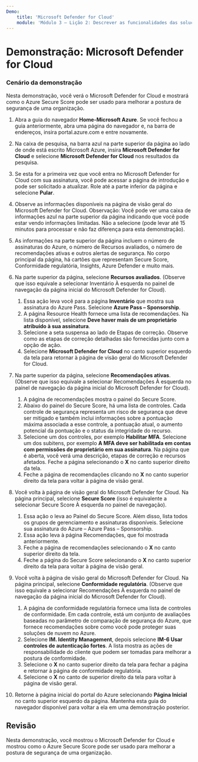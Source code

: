 ```yaml
---
Demo:
    title: 'Microsoft Defender for Cloud'
    module: 'Módulo 3 – Lição 2: Descrever as funcionalidades das soluções de segurança da Microsoft: Descrever os recursos de gerenciamento de segurança do Azure'
---
```


# Demonstração: Microsoft Defender for Cloud

### Cenário da demonstração

Nesta demonstração, você verá o Microsoft Defender for Cloud e mostrará como o Azure Secure Score pode ser usado para melhorar a postura de segurança de uma organização.

1. Abra a guia do navegador **Home-Microsoft Azure**.  Se você fechou a guia anteriormente, abra uma página do navegador e, na barra de endereços, insira portal.azure.com e entre novamente.

1. Na caixa de pesquisa, na barra azul na parte superior da página ao lado de onde está escrito Microsoft Azure, insira **Microsoft Defender for Cloud** e selecione **Microsoft Defender for Cloud** nos resultados da pesquisa.

1. Se esta for a primeira vez que você entra no Microsoft Defender for Cloud com sua assinatura, você pode acessar a página de introdução e pode ser solicitado a atualizar.  Role até a parte inferior da página e selecione **Pular**.

1. Observe as informações disponíveis na página de visão geral do Microsoft Defender for Cloud.  Observação: Você pode ver uma caixa de informações azul na parte superior da página indicando que você pode estar vendo informações limitadas.  Não a selecione (pode levar até 15 minutos para processar e não faz diferença para esta demonstração).

1. As informações na parte superior da página incluem o número de assinaturas do Azure, o número de Recursos avaliados, o número de recomendações ativas e outros alertas de segurança.  No corpo principal da página, há cartões que representam Secure Score, Conformidade regulatória, Insights, Azure Defender e muito mais.  

1. Na parte superior da página, selecione **Recursos avaliados**.  (Observe que isso equivale a selecionar Inventário À esquerda no painel de navegação da página inicial do Microsoft Defender for Cloud).
    1. Essa ação leva você para a página **Inventário** que mostra sua assinatura do Azure Pass.  Selecione **Azure Pass – Sponsorship**.
    1. A página Resource Health fornece uma lista de recomendações.  Na lista disponível, selecione **Deve haver mais de um proprietário atribuído à sua assinatura**.
    1. Selecione a seta suspensa ao lado de Etapas de correção. Observe como as etapas de correção detalhadas são fornecidas junto com a opção de ação.  
    1. Selecione **Microsoft Defender for Cloud** no canto superior esquerdo da tela para retornar à página de visão geral do Microsoft Defender for Cloud.

1. Na parte superior da página, selecione **Recomendações ativas**.  (Observe que isso equivale a selecionar Recomendações À esquerda no painel de navegação da página inicial do Microsoft Defender for Cloud).
    1. A página de recomendações mostra o painel do Secure Score.
    1. Abaixo do painel do Secure Score, há uma lista de controles. Cada controle de segurança representa um risco de segurança que deve ser mitigado e também inclui informações sobre a pontuação máxima associada a esse controle, a pontuação atual, o aumento potencial da pontuação e o status da integridade do recurso.  
    1. Selecione um dos controles, por exemplo **Habilitar MFA**.  Selecione um dos subitens, por exemplo **A MFA deve ser habilitada em contas com permissões de proprietário em sua assinatura**.  Na página que é aberta, você verá uma descrição, etapas de correção e recursos afetados. Feche a página selecionando o **X** no canto superior direito da tela.
    1. Feche a página de recomendações clicando no **X** no canto superior direito da tela para voltar à página de visão geral.

1. Você volta à página de visão geral do Microsoft Defender for Cloud.  Na página principal, selecione **Secure Score** (isso é equivalente a selecionar Secure Score À esquerda no painel de navegação).
    1. Essa ação o leva ao Painel do Secure Score.  Além disso, lista todos os grupos de gerenciamento e assinaturas disponíveis.  Selecione sua assinatura do Azure – Azure Pass – Sponsorship.
    1. Essa ação leva à página Recomendações, que foi mostrada anteriormente.
    1. Feche a página de recomendações selecionando o **X** no canto superior direito da tela.
    1. Feche a página do Secure Score selecionando o **X** no canto superior direito da tela para voltar à página de visão geral.

1. Você volta à página de visão geral do Microsoft Defender for Cloud.  Na página principal, selecione **Conformidade regulatória**. (Observe que isso equivale a selecionar Recomendações À esquerda no painel de navegação da página inicial do Microsoft Defender for Cloud).
    1. A página de conformidade regulatória fornece uma lista de controles de conformidade.  Em cada controle, está um conjunto de avaliações baseadas no parâmetro de comparação de segurança do Azure, que fornece recomendações sobre como você pode proteger suas soluções de nuvem no Azure.
    1. Selecione **IM. Identity Management**, depois selecione **IM-6 Usar controles de autenticação fortes**.  A lista mostra as ações de responsabilidade do cliente que podem ser tomadas para melhorar a postura de conformidade.
    1. Selecione o **X** no canto superior direito da tela para fechar a página e retornar à página de conformidade regulatória.
    1. Selecione o **X** no canto de superior direito da tela para voltar à página de visão geral.

1. Retorne à página inicial do portal do Azure selecionando **Página Inicial** no canto superior esquerdo da página.  Mantenha esta guia do navegador disponível para voltar a ela em uma demonstração posterior.

## Revisão

Nesta demonstração, você mostrou o Microsoft Defender for Cloud e mostrou como o Azure Secure Score pode ser usado para melhorar a postura de segurança de uma organização.
